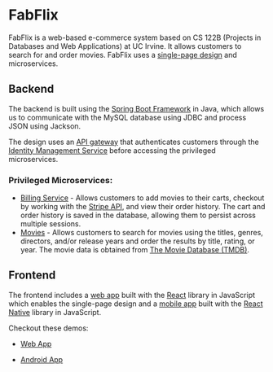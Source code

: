 # FabFlix

FabFlix is a web-based e-commerce system based on CS 122B (Projects in Databases and Web Applications) at UC Irvine. It allows customers to search for and order movies. FabFlix uses a [single-page design](https://developer.mozilla.org/en-US/docs/Glossary/SPA) and microservices.


## Backend

The backend is built using the [Spring Boot Framework](https://spring.io/projects/spring-boot) in Java, which allows us to communicate with the MySQL database using JDBC and process JSON using Jackson.

The design uses an [API gateway](/backend/gateway/) that authenticates customers through the [Identity Management Service](/backend/idm/) before accessing the privileged microservices.


### Privileged Microservices:
- [Billing Service](/backend/billing/) - Allows customers to add movies to their carts, checkout by working with the [Stripe API](https://stripe.com/docs/payments/quickstart), and view their order history. The cart and order history is saved in the database, allowing them to persist across multiple sessions.
- [Movies](/backend/movies/) - Allows customers to search for movies using the titles, genres, directors, and/or release years and order the results by title, rating, or year. The movie data is obtained from [The Movie Database (TMDB)](https://themoviedb.org).

## Frontend
The frontend includes a [web app](/frontend/web/) built with the [React](https://reactjs.org/) library in JavaScript which enables the single-page design and a [mobile app](/frontend/native/) built with the [React Native](https://reactnative.dev) library in JavaScript.

Checkout these demos:

- [Web App](https://www.youtube.com/watch?v=LdGi30Qjqbo)

- [Android App](https://www.youtube.com/watch?v=OHcX4HqyIjE)
